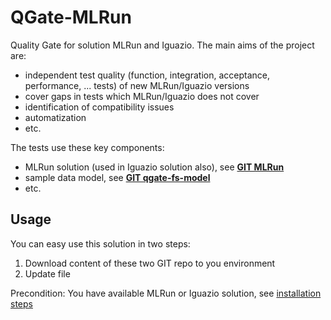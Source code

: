 # QGate-MLRun
Quality Gate for solution MLRun and Iguazio. The main aims of the project are:
- independent test quality (function, integration, acceptance, performance, ... tests) of new MLRun/Iguazio versions
- cover gaps in tests which MLRun/Iguazio does not cover
- identification of compatibility issues
- automatization
- etc.

The tests use these key components:
 - MLRun solution (used in Iguazio solution also), see **[GIT MLRun](https://github.com/mlrun/mlrun)**
 - sample data model, see **[GIT qgate-fs-model](https://github.com/george0st/qgate-fs-model)**
 - etc.

## Usage
You can easy use this solution in two steps:
1. Download content of these two GIT repo to you environment
2. Update file


Precondition: You have available MLRun or Iguazio solution, see [installation steps](https://docs.mlrun.org/en/latest/install.html)